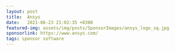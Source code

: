 ```yaml
---
layout: post
title:  Ansys
date:   2021-06-23 21:02:35 +0300
featured-img: assets/img/posts/SponsorImages/ansys_logo_sq.jpg
sponsorlink: https://www.ansys.com/
tags: sponsor software
---
```

